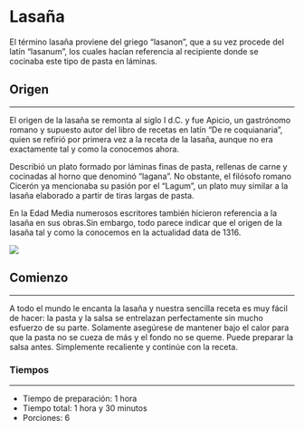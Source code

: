 # Lasaña
El término lasaña proviene del griego “lasanon”, que a su vez procede del latín “lasanum”, los cuales hacían referencia al recipiente
donde se cocinaba este tipo de pasta en láminas.

## Origen  
---
 El origen de la lasaña se remonta al siglo I d.C. y fue Apicio, un gastrónomo romano y supuesto autor del libro de recetas en latín “De re coquianaria”, quien se refirió por primera vez a la receta de la lasaña, aunque no era exactamente tal y como la conocemos ahora.
 
 Describió un plato formado por láminas finas de pasta, rellenas de carne y cocinadas al horno que denominó “lagana”. No obstante, el filósofo romano Cicerón ya mencionaba su pasión por el “Lagum”, un plato muy similar a la lasaña elaborado a partir de tiras largas de pasta.
 
  En la Edad Media numerosos escritores también hicieron referencia a la lasaña en sus obras.Sin embargo, todo parece indicar que el origen de la lasaña tal y como la conocemos en la actualidad data de 1316. 

![](https://github.com/jdserranoc/grupo-01-automatas/blob/jose_arturo/images/lasa%C3%B1a.jpeg?raw=true)

 ## Comienzo 
 -------- 
A todo el mundo le encanta la lasaña y nuestra sencilla receta es muy fácil de hacer: la pasta y la salsa se entrelazan perfectamente sin mucho esfuerzo de su parte. Solamente asegúrese de mantener bajo el calor para que la pasta no se cueza de más y el fondo no se queme. Puede preparar la salsa antes. Simplemente recaliente y continúe con la receta.

 ### Tiempos
 ----- 

- Tiempo de preparación: 1 hora
- Tiempo total: 1 hora y 30 minutos
- Porciones: 6 
